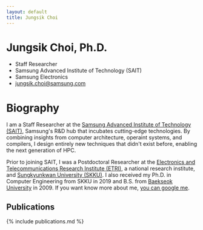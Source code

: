 ```yaml
---
layout: default
title: Jungsik Choi
---
```


# Jungsik Choi, Ph.D.
* Staff Researcher
* Samsung Advanced Institute of Technology (SAIT)
* Samsung Electronics
* jungsik.choi@samsung.com

# Biography
I am a Staff Researcher at the [Samsung Advanced Institute of Technology (SAIT)](https://www.sait.samsung.co.kr/),
Samsung's R&D hub that incubates cutting-edge technologies.
By combining insights from computer architecture, operaint systems, and compilers,
I design entirely new techniques that didn't exist before, enabling the next generation of HPC.

Prior to joining SAIT,
I was a Postdoctoral Researcher at the [Electronics and Telecommunications Research Institute (ETRI)](https://www.etri.re.kr/eng/main/main.etri),
a national research institute,
and [Sungkyunkwan University (SKKU)](https://www.skku.edu).
I also received my Ph.D. in Computer Engineering from SKKU in 2019
and B.S. from [Baekseok University](https://www.bu.ac.kr) in 2009.
If you want know more about me, [you can google me](https://g.co/kgs/EHZ8Rq).
<!--As a member of the Green Supercomputer Project (GSP) & System Semicondoctor T/F at SAIT,
I focus on developing system software and architectural features
for the upcoming high performance computing environment.-->
<!--Currently, I am designing and implementing runtime and operating systems
to efficiently manage large amounts of data on emerging devices
such as CXL memory, PIMs, NPUs, and GPUs.-->

## Publications
{% include publications.md %}
